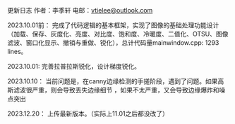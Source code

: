 更新日志
作者：李季轩    电邮：vtielee@outlook.com

2023.10.01前：
完成了代码逻辑的基本框架，实现了图像的基础处理功能设计（加载、保存、灰度化、亮度、对比度、饱和度、冷暖度、二值化、OTSU、图像滤波、窗口化显示、撤销与重做、锐化），总计代码量mainwindow.cpp: 1293 lines。

2023.10.01:
完善拉普拉斯锐化，设计梯度锐化。

2023.10.10：
当前问题是，在canny边缘检测的手搓阶段，遇到了问题。如果高斯滤波很严重，则会导致丢失边缘细节 ，如果不太严重，又会导致边缘爆炸和噪点突出

2023.12.20：
上传最新版本。（实际上11.01之后都没改了）
